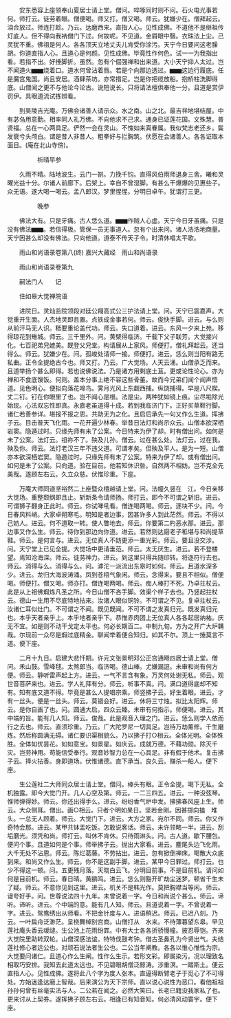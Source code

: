 <!-- { "loadSidebar": true } -->
　　安东悉容上座领奉山夏居士请上堂。僧问。啐啄同时则不问。石火电光事若何。师打云。徒劳着眼。僧便喝。师又打。僧又喝。师云。犹嫌少在。僧拜起云。洎合放过。师连打趁。乃云。达磨西来。直指人心。见性成佛。不道他不是继祖传灯底人。但不得向我衲僧门下过。何故呢。不见道。金屑眼中翳。衣珠法上尘。己灵犹不重。佛祖是何人。各各顶天立地丈夫儿肯受你涂污。天宁今日要问这老臊胡。你道直指人心。且道心是何颜。见性成佛。毕竟性作何色。试一一为我指出看。若指不出。好捶脚折。虽然。忽有个倔强禅和出来道。大小天宁抑人太过。岂不闻道火▆▆烧着口。道水何曾沾着唇。若是个向那边透过。▆▆这边行履底。任是魔宫鬼国。尚且安居。酒肆茶坊。亦常措足。岂是你把缆放船。抱桥柱洗脚得底。山僧闻之更不与他论今论古。说短说长。只将请法檀供奉他一分。且道是赏伊罚伊。具眼道流试拣辨看。

　　到吴陵吉光庵。万佛会诸善人请示众。水之南。山之北。最吉祥地堪结屋。中有苾刍用意勤。相率同人礼万佛。不向他求不己求。通身已证莲花国。文殊慧。普贤福。总在一心两具足。俨然一会在灵山。不愧如来真眷属。我似梵志老还乡。鬓发衰兮头颅白。谓是昔人非昔人。粗拳好与拦胸筑。伏愿在会诸善人。各各证取本面目。(庵在北山寺傍)。

　　　　　祈晴早参

　　久雨不晴。陆地波生。云门一劄。力挽千钧。直得风伯雨师退身三舍。曦和灵曜光益十分。尔诸人前廊下。后架上。幸自不曾湿脚。有甚么干爆爆的见惠些子。众无语。遂大喝一喝云。孟八郎汉。梦里惺惺。分明日卓午。犹谓打三更。

　　　　　晚参

　　佛法大有。只是牙痛。古人恁么道。▆▆作贼人心虚。天宁今日牙虽痛。只是没有佛法▆▆。若信得极。管保一员无事道人。忽有个出来问。诸人浩浩地商量。天宁因甚么却没有佛法。只向他道。道泰不传天子令。时清休唱太平歌。

　　雨山和尚语录卷第八(终)
嘉兴大藏经　雨山和尚语录


　　雨山和尚语录卷第九

　　嗣法门人　　记

　　住如皋大觉禅院语

　　进院日。灵灿监院领段对廷公翔高式公三护法请上堂。问。天宁已震嘉声。大觉重开生面。人杰地灵即且置。点铁成金事若何。师云。俊快手脚。进云。与么则从前汗马无人识。秪要重论盖代功。师云。失口道着。进云。东风一夕来上苑。移得琼花到雉城。师云。三千里外。问。黄檗得临济。千载下父子联芳。大觉接兴化。七百祀弟兄媲美。既登父兄堂。构请展从上家风。师便打。僧礼拜起云。还当得么。师云。犹嫌少在。问。孤峻处请师一接。师便打。进云。恁么则当阳有路无私曲。正令全提绝古今也。师又打。乃云。广大觉场。人天云涌。山僧承乏而来。且道举扬个甚么即得。若也说佛说法。乃是诸方用剩底土苴。更或论性论心。亦为禅和不食底馊饭。何则。盖本分事上绝不容这些骨董。故而今兄弟们闻个闻声悟道。见色明心。便拟向落花啼鸟。霁月光风上东觑西捕。纵饶捕得。早是八尺楔。丈二钉。钉在你眼里了也。岂不闻心是根。法是尘。两种犹如镜上痕。尘尽垢除光始现。心法双忘性即真。永嘉老虽道得十成。若到我临济门下。正好买草鞋行脚。诸仁若善参详。堪报不报之恩。共助无为之化。且启后承先一句又作么生道。挥拂子云。目击普天飞化雨。一花开遍少林春。举昔日法灯和尚示众云。山僧本欲深栖岩窦。隐遁过时。只缘先师有未了公案。今日特来为伊了却。时有僧出问。如何是未了公案。法灯云。祖祢不了。殃及儿孙。僧云。过在甚么处。法灯云。过在我。殃及你。师云。法灯老汉三年不违父道。可谓孝矣。但殃及平人。是为一短。山僧亦本欲深栖岩窦。隐遁过时。只缘先师有未了公案。特来为伊了却。或有僧出问。如何是未了公案。只向道。验在目前。他若知休识咎。自然两不相妨。岂不克全先美哉。遂顾左右云。久立众慈。伏惟珍重。下座。

　　万庵大师同道坚裕然二上座暨众檀越请上堂。问。法幢久竖在　江。今日亲移大觉场。重整颓纲即且止。斩新条令请师扬。师打云。即今不可谓之斩旧。进云。可谓狮子翻身正此时。师云。你试哮吼看。僧连喝两喝。师云。逐块不少。问。今日春风料峭。大家卓朔寒毛。明知是者边事。因甚许多人到此茫然。师云。不得以己妨人。进云。何不道取一转。使人瞥地去。师云。你要第二杓恶水那。进云。那边事又作么生。师云。待你到那边向你道。进云。若然则达磨老子秪堪与和尚提草鞋。师云。是何言与。进云。无位真人不妨更添一重光彩。师云。要且没交涉。问。天宁堂上已见全提。大觉场中更请垂范。师云。太无厌生。进云。若不登楼望。焉知沧海深。师云。徒劳神力。进云。到这里只得兵随印转。将逐符行去也。师云。消得与么。消得与么。问。滹沱一派流出东皋时如何。师云。且道水深多少。进云。龙归大海波涛涌。凤到苍梧气象闲。师云。念得来。要且不相似。僧便喝。师便打。僧又喝。师亦打。僧连喝两喝。师云。痴人棒打不死。乃卓拄杖云。此是从上祖佛煆炼凡圣之所。今日山僧不吝手脚。效渠个样子去也。乃竖起拄杖云。德山一生用不尽底特地拈来。汝诸人眼似铜铃。不可谓之不见。复卓拄杖云。汝诸仁耳似灶门。不可谓之不闻。既见既闻。不可不谓之发真归元。既发真归元也。本乎天者亲乎上。本乎地者亲乎下。恭惟赤肉团上无位真人各各起居纳祐。庆无不宜。如是则不动干戈定太平也。何必长期百二。中制九旬。方为之开广大炉韝哉。尔现前一众尽是煆过底精金。聊闻举着便合知归。如其不尔。顶上一捶莫言不道。便下座。

　　二月十九日。启建大悲忏期。许元文张景明邓公正宫通飏四居士请上堂。僧问。禾山鼓。雪峰毬。太煞郎当。临济喝。德山棒。尤嫌漏逗。未审和尚有何方便。师云。静听雷声起上方。进云。一气不言含有象。万灵何处谢无私。师云。观世音菩萨来也。进云。学人礼拜有分。师云。听事不真。问。满口道得底却不知有。知有底又道不得。毕竟是甚么人提唱宗乘。师竖拂子云。好生着眼。进云。才有一丝头。便是一丝头。师云。莫错会好。进云。休将三寸烛。拟比太阳辉。师云。是你自画了也。问。圆通大启。四众云臻。未审有何指示。师便喝。进云。其中端的旨。能有几人知。师云。俊哉。此是观音入理之门。进云。恁么则学人依而行之去也。师云。直须珍重。乃云。广大陀罗尼一切具足。岂待万劫薰修。千生磨炼。然后称圆满无碍。诸仁要识渠相貌么。乃以拂子打○相云。全体光明。全体殊胜。全体如优昙花。如如意宝。如景星。如庆云。成就万德。不藉功勋。除灭千灾。岂劳神用。苟能信受奉行。观音妙智力总在一心具足。非有假于他术。复击拂子云。择火拈香。身即道场。伏惟诸德。直下承当。良久云。赚杀一船人。便下座。

　　生公莲社二大师同众居士请上堂。僧问。棒头有眼。正令全提。喝下无私。全机独露。即今大觉门开。几人心空及第。师云。一二三四五。进云。一种没弦琴。惟师弹得妙。师云。你还出得手么。进云。纷纷香气炉中发。拂拂春风座上生。师云。大众侧耳。僧出。画○相云。只者个明如杲日。坚若金刚。因甚掷向搕　堆头。一总无人顾着。师云。大觉门下。进云。大方之家。宛尔不同。师云。你又作奇特会那。进云。某甲共钵盂吃饭。怎敢说客话。师云。未许领略一半。进云。刮垢磨光。须凭和尚。师打云。叫休不肯休。只待雨淋头。问。古人道。歇下腰包。便问个事。且道如何是个事。师举拂子云。抛出大家看。进云。麈尾头边飞化雨。大千无处不沾恩。师云。陈烂葛藤。不劳拈出。进云。忽有掀倒禅床。喝散大众底到来。和尚又作么生。师云。你不是这副手脚。进云。某甲今日罪过。师打云。也少不得这一顿。问。五更残月落。天晓白云飞。分明目前事。不是目前机。请问如何是目前机。师云。春日晴。黄鹂鸣。进云。恁么则豁开旷劫尘迷梦。顿省千生未了疑。师云。不意你见到这里。进云。机关不是韩光作。莫把胸襟当等闲。师云。谩夸好手。问。世尊说法四十九年。未曾说着一字。今日和尚说个甚么。师云。谛听。谛听。进云。个中端的意。能有几人知。师云。且道说着一字。不曾说着一字。进云。鸳鸯绣出从师看。不把金针度与人。进语稍迟。师云。已迟八刻。乃云。一叶扁舟泛渺茫。呈桡舞棹别宫商。山僧打从　水来。不待薄暮望东皋。早见莲社庵头香云叆叇。生公池上花雨纷霏。中有大士各各折骄慢幢。披忍辱铠。齐来大觉院里助转双轮。山僧深感法谊。特特伐鼓考钟。借古圣鼻孔为今贤出气。夫结莲社修心者远公也。对顽石说法者生公也。二公当年阐教。各各以惟心惟性为宗。大觉要问诸仁。且道心作么生阐。性作么生示。若形文彩。即属染污。况以理致名相取巧安排。我知去此道太远也。不见碧眼胡僧泛鲸涛。涉重溟。一踏斯土。便云直指人心。见性成佛。遂将此八个字为度人张本。直逼得断臂老子于觅心了不可得处。方始迷逢达磨上智哉。后来演公为天下宗师。直以说心说性为恶口。看他祖祖孙孙何曾有丝毫实法与人。二公若在闻之。必然大笑曰。长老已籍没我家私了也。更来讨从上契券。遂挥拂子顾左右云。相逢已有知音知。何必清风动寰宇。便下座。

